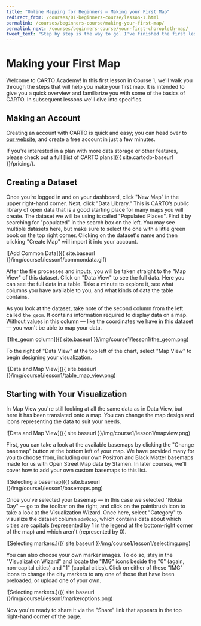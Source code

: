 ```yaml
---
title: "Online Mapping for Beginners — Making your First Map"
redirect_from: /courses/01-beginners-course/lesson-1.html
permalink: /courses/beginners-course/making-your-first-map/
permalink_next: /courses/beginners-course/your-first-choropleth-map/
tweet_text: "Step by step is the way to go. I've finished the first lesson of the map academy. Check it out"
---
```

# Making your First Map

Welcome to CARTO Academy! In this first lesson in Course 1, we'll walk you through the steps that will help you make your first map. It is intended to give you a quick overview and familiarize you with some of the basics of CARTO. In subsequent lessons we'll dive into specifics.


## Making an Account

Creating an account with CARTO is quick and easy; you can head over to [our website](https://carto.com/signup), and create a free account in just a few minutes.

If you're interested in a plan with more data storage or other features, please check out a full [list of CARTO plans]({{ site.cartodb-baseurl }}/pricing/).


## Creating a Dataset

Once you’re logged in and on your dashboard, click "New Map" in the upper right-hand corner. Next, click "Data Library." This is CARTO’s public library of open data that is a good starting place for many maps you will create. The dataset we will be using is called "Populated Places". Find it by searching for "populated" in the search box on the left. You may see multiple datasets here, but make sure to select the one with a little green book on the top right corner. Clicking on the dataset's name and then clicking "Create Map" will import it into your account.

![Add Common Data]({{ site.baseurl }}/img/course1/lesson1/commondata.gif)

After the file processes and inputs, you will be taken straight to the "Map View" of this dataset. Click on "Data View" to see the full data. Here you can see the full data in a table. Take a minute to explore it, see what columns you have available to you, and what kinds of data the table contains.

As you look at the dataset, take note of the second column from the left called `the_geom`. It contains information required to display data on a map. Without values in this column — like the coordinates we have in this dataset — you won't be able to map your data.

![the_geom column]({{ site.baseurl }}/img/course1/lesson1/the_geom.png)

To the right of "Data View" at the top left of the chart, select "Map View" to begin designing your visualization.

![Data and Map View]({{ site.baseurl }}/img/course1/lesson1/table_map_view.png)


## Starting with Your Visualization

In Map View you're still looking at all the same data as in Data View, but here it has been translated onto a map. You can change the map design and icons representing the data to suit your needs.

![Data and Map View]({{ site.baseurl }}/img/course1/lesson1/mapview.png)

First, you can take a look at the available basemaps by clicking the "Change basemap" button at the bottom left of your map. We have provided many for you to choose from, including our own Positron and Black Matter basemaps made for us with Open Street Map data by Stamen. In later courses, we'll cover how to add your own custom basemaps to this list.

![Selecting a basemap]({{ site.baseurl }}/img/course1/lesson1/basemaps.png)

Once you've selected your basemap — in this case we selected "Nokia Day" — go to the toolbar on the right, and click on the paintbrush icon to take a look at the Visualization Wizard. Once here, select "Category" to visualize the dataset column `adm0cap`, which contains data about which cities are capitals (represented by 1 in the legend at the bottom-right corner of the map) and which aren't (represented by 0).

![Selecting markers.]({{ site.baseurl }}/img/course1/lesson1/selectimg.png)

You can also choose your own marker images. To do so, stay in the "Visualization Wizard" and locate the "IMG" icons beside the "0" (again, non-capital cities) and "1" (capital cities). Click on either of these "IMG" icons to change the city markers to any one of those that have been preloaded, or upload one of your own.

![Selecting markers.]({{ site.baseurl }}/img/course1/lesson1/markeroptions.png)

Now you're ready to share it via the "Share" link that appears in the top right-hand corner of the page.
